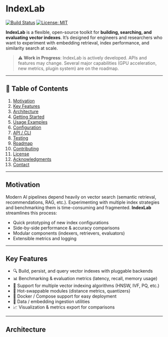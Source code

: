 # IndexLab

[![Build Status](https://github.com/NSKBpro/IndexLab/actions/workflows/ci.yml/badge.svg)](https://github.com/NSKBpro/IndexLab/actions)
[![License: MIT](https://img.shields.io/badge/license-MIT-green.svg)](LICENSE)

**IndexLab** is a flexible, open-source toolkit for **building, searching, and evaluating vector indexes**. It’s designed for engineers and researchers who want to experiment with embedding retrieval, index performance, and similarity search at scale.

> ⚠️ **Work in Progress**: IndexLab is actively developed. APIs and features may change. Several major capabilities (GPU acceleration, new metrics, plugin system) are on the roadmap.

---

## 🚀 Table of Contents

1. [Motivation](#motivation)  
2. [Key Features](#key-features)  
3. [Architecture](#architecture)  
4. [Getting Started](#getting-started)  
5. [Usage Examples](#usage-examples)  
6. [Configuration](#configuration)  
7. [API / CLI](#api--cli)  
8. [Testing](#testing)  
9. [Roadmap](#roadmap)  
10. [Contributing](#contributing)  
11. [License](#license)  
12. [Acknowledgments](#acknowledgments)  
13. [Contact](#contact)

---

## Motivation

Modern AI pipelines depend heavily on vector search (semantic retrieval, recommendations, RAG, etc.). Experimenting with multiple index strategies and benchmarking them is time-consuming and fragmented. **IndexLab** streamlines this process:

- Quick prototyping of new index configurations  
- Side-by-side performance & accuracy comparisons  
- Modular components (indexers, retrievers, evaluators)  
- Extensible metrics and logging  

---

## Key Features

- 🔍 Build, persist, and query vector indexes with pluggable backends  
- 📊 Benchmarking & evaluation metrics (latency, recall, memory usage)  
- 🧪 Support for multiple vector indexing algorithms (HNSW, IVF, PQ, etc.)  
- 🔄 Hot-swappable modules (distance metrics, quantizers)  
- 🐳 Docker / Compose support for easy deployment  
- 📂 Data / embedding ingestion utilities  
- 📈 Visualization & metrics export for comparisons  

---

## Architecture

